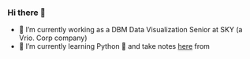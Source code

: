 ### Hi there 👋

- 🔭 I’m currently working as a DBM Data Visualization Senior at SKY (a Vrio. Corp company)
- 🌱 I’m currently learning Python :snake: and take notes [here](https://github.com/edsonirvana/notes/blob/main/python) from

<!--
**edsonirvana/edsonirvana** is a ✨ _special_ ✨ repository because its `README.md` (this file) appears on your GitHub profile.

Here are some ideas to get you started:

- 🔭 I’m currently working on ...
- 🌱 I’m currently learning ...
- 👯 I’m looking to collaborate on ...
- 🤔 I’m looking for help with ...
- 💬 Ask me about ...
- 📫 How to reach me: ...
- 😄 Pronouns: ...
- ⚡ Fun fact: ...
-->
